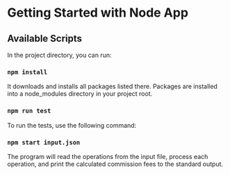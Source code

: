 # Getting Started with Node App

## Available Scripts

In the project directory, you can run:

### `npm install`

It downloads and installs all packages listed there.
Packages are installed into a node_modules directory in your project root.

### `npm run test`

To run the tests, use the following command:

### `npm start input.json`

The program will read the operations from the input file, process each operation, and print the calculated commission fees to the standard output.